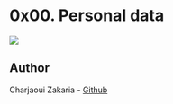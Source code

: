 # 0x00. Personal data

<img src="https://community.zextras.com/wp-content/uploads/2022/02/Personal_data_vs_sensitive_data-914x1024.png">

## Author

Charjaoui Zakaria - [Github](https://github.com/Zakry27)

